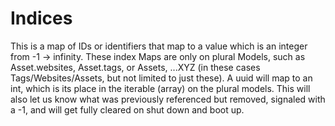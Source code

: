 # Indices


This is a map of IDs or identifiers that map to a value which is an integer from -1 -> infinity. These index Maps are only on plural Models, such as Asset.websites, Asset.tags, or Assets, ...XYZ (in these cases Tags/Websites/Assets, but not limited to just these). A uuid will map to an int, which is its place in the iterable (array) on the plural models. This will also let us know what was previously referenced but removed, signaled with a -1, and will get fully cleared on shut down and boot up.
